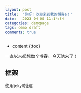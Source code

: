 ```yaml
---
layout: post
title:  "你好！欢迎来到我的博客e！"
date:   2023-04-08 11:14:54
categories: demopage
tags: demo draft
comments: true
---
```



* content
{:toc}

一直以来都想做个博客，今天他来了！




## 框架

使用jekyll搭建